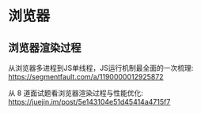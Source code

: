 # 浏览器

## 浏览器渲染过程

从浏览器多进程到JS单线程，JS运行机制最全面的一次梳理: https://segmentfault.com/a/1190000012925872

从 8 道面试题看浏览器渲染过程与性能优化: https://juejin.im/post/5e143104e51d45414a4715f7

 